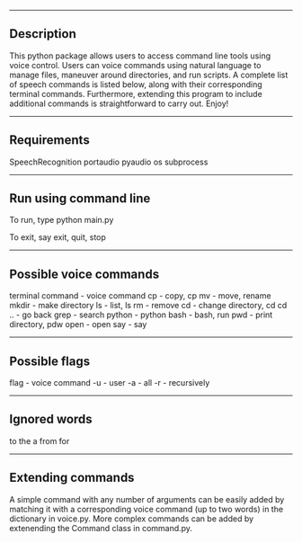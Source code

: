 
-------------
Description
-------------

This python package allows users to access command line tools using 
voice control.  Users can voice commands using natural language to 
manage files, maneuver around directories, and run scripts. A complete 
list of speech commands is listed below, along with their corresponding 
terminal commands. Furthermore, extending this program to include 
additional commands is straightforward to carry out. Enjoy!

------------------------
Requirements
------------------------
SpeechRecognition
portaudio
pyaudio
os
subprocess

------------------------
Run using command line
------------------------
To run, type
python main.py

To exit, say
exit, quit, stop

------------------------
Possible voice commands
------------------------
terminal command - voice command
cp - copy, cp
mv - move, rename
mkdir - make directory
ls - list, ls
rm - remove
cd - change directory, cd
cd .. - go back
grep - search
python - python
bash - bash, run
pwd - print directory, pdw
open - open
say - say

------------------------
Possible flags
------------------------
flag - voice command
-u - user
-a - all
-r - recursively

------------------------
Ignored words
------------------------
to
the
a
from
for

------------------------
Extending commands
------------------------
A simple command with any number of arguments can be easily added by 
matching it with a corresponding voice command (up to two words) in the
dictionary in voice.py. More complex commands can be added by 
extenending the Command class in command.py.
